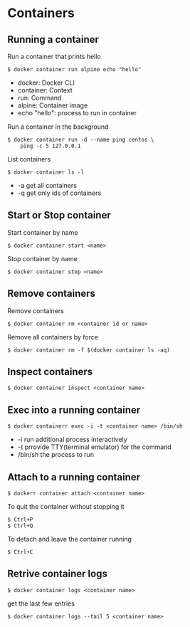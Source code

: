 # Containers

## Running a container

Run a container that prints hello
```
$ docker container run alpine echo "hello"
```
 - docker: Docker CLI
 - container: Context
 - run: Command
 - alpine: Container image
 - echo "hello": process to run in container

Run a container in the background
```
$ docker container run -d --name ping centos \
    ping -c 5 127.0.0.1
```

List containers
```
$ docker container ls -l
```
 - -a get all containers
 - -q get only ids of containers

## Start or Stop container

Start container by name
```
$ docker container start <name>
```

Stop container by name
```
$ docker container stop <name>
```

## Remove containers

Remove containers
```
$ docker container rm <container id or name> 
```

Remove all containers by force
```
$ docker container rm -f $(docker container ls -aq)
```

## Inspect containers
```
$ docker container inspect <container name>
```

## Exec into a running container
```
$ docker containerr exec -i -t <container name> /bin/sh
```
 - -i run additional process interactively
 - -t prrovide TTY(terminal emulator) for the command
 - /bin/sh the process to run

## Attach to a running container
```
$ dockerr container attach <container name>
```

To quit the container without stopping it
```
$ Ctrl+P
$ Ctrl+Q
```

To detach and leave the container running
```
$ Ctrl+C
```

## Retrive container logs
```
$ docker container logs <container name>
```

get the last few entries
```
$ docker container logs --tail 5 <container name>
```
